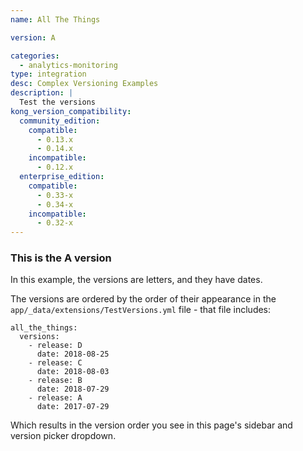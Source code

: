 ```yaml
---
name: All The Things

version: A

categories:
  - analytics-monitoring
type: integration
desc: Complex Versioning Examples
description: |
  Test the versions
kong_version_compatibility:
  community_edition:
    compatible:
      - 0.13.x
      - 0.14.x
    incompatible:
      - 0.12.x
  enterprise_edition:
    compatible:
      - 0.33-x
      - 0.34-x
    incompatible:
      - 0.32-x
---
```


### This is the A version

In this example, the versions are letters, and they have dates.

The versions are ordered by the order of their appearance in the `app/_data/extensions/TestVersions.yml` file - that file includes:

```
all_the_things:
  versions:
    - release: D
      date: 2018-08-25
    - release: C
      date: 2018-08-03
    - release: B
      date: 2018-07-29
    - release: A
      date: 2017-07-29
```

Which results in the version order you see in this page's sidebar and version picker dropdown.
